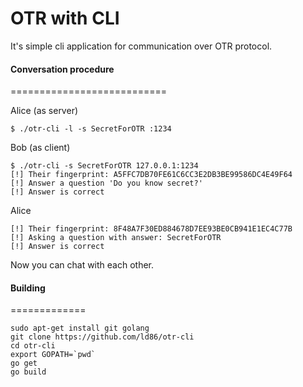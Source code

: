 OTR with CLI
============

It's simple cli application for communication over OTR protocol.

#### Conversation procedure
===========================

Alice (as server)

	$ ./otr-cli -l -s SecretForOTR :1234
Bob (as client)

	$ ./otr-cli -s SecretForOTR 127.0.0.1:1234
	[!] Their fingerprint: A5FFC7DB70FE61C6CC3E2DB3BE99586DC4E49F64
	[!] Answer a question 'Do you know secret?'
	[!] Answer is correct
Alice

	[!] Their fingerprint: 8F48A7F30ED884678D7EE93BE0CB941E1EC4C77B
	[!] Asking a question with answer: SecretForOTR
	[!] Answer is correct

Now you can chat with each other.

#### Building
=============

	sudo apt-get install git golang
	git clone https://github.com/ld86/otr-cli
	cd otr-cli
	export GOPATH=`pwd`
	go get
	go build
